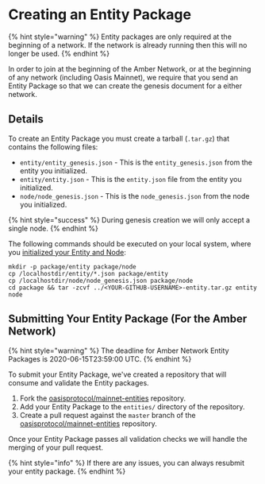 # Creating an Entity Package

{% hint style="warning" %}
Entity packages are only required at the beginning of a network. If the network is already running then this will no longer be used.
{% endhint %}

In order to join at the beginning of the Amber Network, or at the beginning of any network \(including Oasis Mainnet\), we require that you send an Entity Package so that we can create the genesis document for a either network.

## Details

To create an Entity Package you must create a tarball \(`.tar.gz`\) that contains the following files:

* `entity/entity_genesis.json` - This is the `entity_genesis.json` from the entity you initialized.
* `entity/entity.json` - This is the `entity.json` file from the entity you initialized.
* `node/node_genesis.json` - This is the `node_genesis.json` from the node you initialized.

{% hint style="success" %}
During genesis creation we will only accept a single node.
{% endhint %}

The following commands should be executed on your local system, where you [initialized your Entity and Node](running-a-node.md#initializing-an-entity):

```text
mkdir -p package/entity package/node
cp /localhostdir/entity/*.json package/entity
cp /localhostdir/node/node_genesis.json package/node
cd package && tar -zcvf ../<YOUR-GITHUB-USERNAME>-entity.tar.gz entity node
```

## Submitting Your Entity Package \(For the Amber Network\)

{% hint style="warning" %}
The deadline for Amber Network Entity Packages is 2020-06-15T23:59:00 UTC.
{% endhint %}

To submit your Entity Package, we've created a repository that will consume and validate the Entity packages.

1. Fork the [oasisprotocol/mainnet-entities] repository.
2. Add your Entity Package to the `entities/` directory of the repository.
3. Create a pull request against the `master` branch of the
   [oasisprotocol/mainnet-entities] repository.

Once your Entity Package passes all validation checks we will handle the merging of your pull request.

{% hint style="info" %}
If there are any issues, you can always resubmit your entity package.
{% endhint %}


[oasisprotocol/mainnet-entities]: https://github.com/oasisprotocol/mainnet-entities
